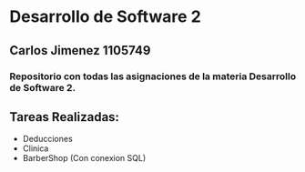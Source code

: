 # Desarrollo de Software 2

## Carlos Jimenez 1105749

### Repositorio con todas las asignaciones de  la materia Desarrollo de Software 2.

## Tareas Realizadas:

- Deducciones
- Clinica
- BarberShop (Con conexion SQL)
